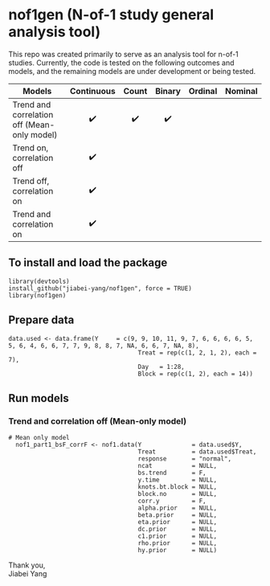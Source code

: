 # nof1gen (N-of-1 study general analysis tool)

This repo was created primarily to serve as an analysis tool for n-of-1 studies. Currently, the code is tested on the following outcomes and models, and the remaining models are under development or being tested.

| Models |  Continuous  |     Count    |    Binary    |   Ordinal    |   Nominal    |
| ------ | :----------: | :----------: | :----------: | :----------: | :----------: | 
| Trend and correlation off (Mean-only model) | :heavy_check_mark: | :heavy_check_mark: | :heavy_check_mark: |
| Trend on, correlation off | :heavy_check_mark: |
| Trend off, correlation on | :heavy_check_mark: |
| Trend and correlation on  | :heavy_check_mark: |

## To install and load the package

```{r}
library(devtools)
install_github("jiabei-yang/nof1gen", force = TRUE)
library(nof1gen)
```

## Prepare data
```{r}
data.used <- data.frame(Y     = c(9, 9, 10, 11, 9, 7, 6, 6, 6, 6, 5, 5, 6, 4, 6, 6, 7, 7, 9, 8, 8, 7, NA, 6, 6, 7, NA, 8),
						            Treat = rep(c(1, 2, 1, 2), each = 7),
					            	Day   = 1:28,
						            Block = rep(c(1, 2), each = 14))
```


## Run models
### Trend and correlation off (Mean-only model)
```{r}
# Mean only model
  nof1_part1_bsF_corrF <- nof1.data(Y              = data.used$Y, 
                                    Treat          = data.used$Treat, 
                                    response       = "normal", 
                                    ncat           = NULL, 
                                    bs.trend       = F,
                                    y.time         = NULL, 
                                    knots.bt.block = NULL,
                                    block.no       = NULL,
                                    corr.y         = F,
                                    alpha.prior    = NULL, 
                                    beta.prior     = NULL, 
                                    eta.prior      = NULL, 
                                    dc.prior       = NULL, 
                                    c1.prior       = NULL,
                                    rho.prior      = NULL, 
                                    hy.prior       = NULL)
```


Thank you,    
Jiabei Yang

